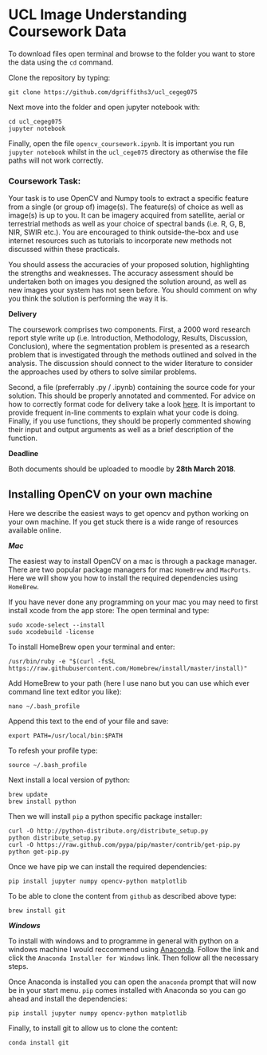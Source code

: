 # UCL Image Understanding Coursework Data

To download files open terminal and browse to the folder you want to store the data using the `cd` command.

Clone the repository by typing: 

`git clone https://github.com/dgriffiths3/ucl_cegeg075`

Next move into the folder and open jupyter notebook with: 

```
cd ucl_cegeg075
jupyter notebook
```

Finally, open the file `opencv_coursework.ipynb`. It is important you run `jupyter notebook` whilst in the `ucl_cege075` directory as otherwise the file paths will not work correctly.

### Coursework Task:

Your task is to use OpenCV and Numpy tools to extract a specific feature from a single (or group of) image(s). The feature(s) of choice as well as image(s) is up to you. It can be imagery acquired from satellite, aerial or terrestrial methods as well as your choice of spectral bands (i.e. R, G, B, NIR, SWIR etc.). You are encouraged to think outside-the-box and use internet resources such as tutorials to incorporate new methods not discussed within these practicals. 

You should assess the accuracies of your proposed solution, highlighting the strengths and weaknesses. The accuracy assessment should be undertaken both on images you designed the solution around, as well as new images your system has not seen before. You should comment on why you think the solution is performing the way it is.

**Delivery**

The coursework comprises two components. First, a 2000 word research report style write up (i.e. Introduction, Methodology, Results, Discussion, Conclusion), where the segmentation problem is presented as a research problem that is investigated through the methods outlined and solved in the analysis. The discussion should connect to the wider literature to consider the approaches used by others to solve similar problems.

Second, a file (preferrably .py / .ipynb) containing the source code for your solution. This should be properly annotated and commented. For advice on how to correctly format code for delivery take a look [here](https://www.python.org/dev/peps/pep-0008/). It is important to provide frequent in-line comments to explain what your code is doing. Finally, if you use functions, they should be properly commented showing their input and output arguments as well as a brief description of the function.

**Deadline**

Both documents should be uploaded to moodle by **28th March 2018**.





## Installing OpenCV on your own machine ##

Here we describe the easiest ways to get opencv and python working on your own machine. If you get stuck there is a wide range of resources available online.

***Mac***

The easiest way to install OpenCV on a mac is through a package manager. There are two popular package managers for mac `HomeBrew` and `MacPorts`. Here we will show you how to install the required dependencies using `HomeBrew`.

If you have never done any programming on your mac you may need to first install xcode from the app store:
The open terminal and type:

```
sudo xcode-select --install
sudo xcodebuild -license
```

To install HomeBrew open your terminal and enter:

`/usr/bin/ruby -e "$(curl -fsSL https://raw.githubusercontent.com/Homebrew/install/master/install)"`

Add HomeBrew to your path (here I use nano but you can use which ever command line text editor you like):

`nano ~/.bash_profile`

Append this text to the end of your file and save:

`export PATH=/usr/local/bin:$PATH`

To refesh your profile type:

`source ~/.bash_profile`

Next install a local version of python:

```
brew update
brew install python
```

Then we will install `pip` a python specific package installer:

```
curl -O http://python-distribute.org/distribute_setup.py
python distribute_setup.py
curl -O https://raw.github.com/pypa/pip/master/contrib/get-pip.py
python get-pip.py
```

Once we have pip we can install the required dependencies:

`pip install jupyter numpy opencv-python matplotlib`

To be able to clone the content from `github` as described above type:

`brew install git`



***Windows***

To install with windows and to programme in general with python on a windows machine I would reccommend using [Anaconda](https://conda.io/docs/user-guide/install/windows.html). Follow the link and click the `Anaconda Installer for Windows` link. Then follow all the necessary steps.

Once Anaconda is installed you can open the `anaconda` prompt that will now be in your start menu. `pip` comes installed with Anaconda so you can go ahead and install the dependencies:

`pip install jupyter numpy opencv-python matplotlib`

Finally, to install git to allow us to clone the content:

`conda install git`





